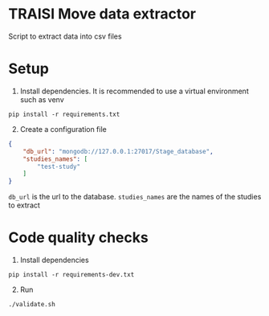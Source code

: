 # TRAISI Move data extractor
Script to extract data into csv files

# Setup
1. Install dependencies. It is recommended to use a virtual environment such as venv
```shell
pip install -r requirements.txt
```
2. Create a configuration file
```json
{
    "db_url": "mongodb://127.0.0.1:27017/Stage_database",
    "studies_names": [
        "test-study"
    ]
}
```
`db_url` is the url to the database.
`studies_names` are the names of the studies to extract

# Code quality checks
1. Install dependencies
```shell
pip install -r requirements-dev.txt
```
2. Run
```shell
./validate.sh
```
